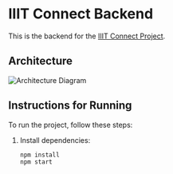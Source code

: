 # IIIT Connect Backend

This is the backend for the [IIIT Connect Project](https://github.com/shivamk-21/IIITConnect).

## Architecture

![Architecture Diagram](https://github.com/user-attachments/assets/675074f3-ed90-4de8-87a4-f4d65e8c5d9a)

## Instructions for Running

To run the project, follow these steps:

1. Install dependencies:
   ```bash
   npm install
   npm start
